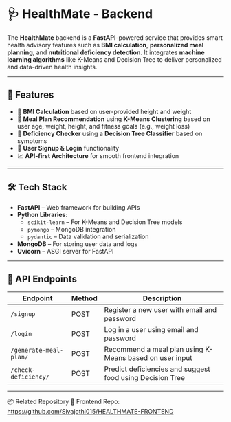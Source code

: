 # 🩺 HealthMate - Backend

The **HealthMate** backend is a **FastAPI**-powered service that provides smart health advisory features such as **BMI calculation**, **personalized meal planning**, and **nutritional deficiency detection**. It integrates **machine learning algorithms** like K-Means and Decision Tree to deliver personalized and data-driven health insights.

---

## 🚀 Features

- 🧮 **BMI Calculation** based on user-provided height and weight
- 🍱 **Meal Plan Recommendation** using **K-Means Clustering** based on user age, weight, height, and fitness goals (e.g., weight loss)
- 🌾 **Deficiency Checker** using a **Decision Tree Classifier** based on symptoms
- 👤 **User Signup & Login** functionality
- 📈 **API-first Architecture** for smooth frontend integration

---

## 🛠️ Tech Stack

- **FastAPI** – Web framework for building APIs
- **Python Libraries**:
  - `scikit-learn` – For K-Means and Decision Tree models
  - `pymongo` – MongoDB integration
  - `pydantic` – Data validation and serialization
- **MongoDB** – For storing user data and logs
- **Uvicorn** – ASGI server for FastAPI

---

## 📡 API Endpoints

| Endpoint                | Method | Description                                                   |
|-------------------------|--------|---------------------------------------------------------------|
| `/signup`              | POST   | Register a new user with email and password                |
| `/login`               | POST   | Log in a user using email and password                              |
| `/generate-meal-plan/` | POST   | Recommend a meal plan using K-Means based on user input       |
| `/check-deficiency/`   | POST   | Predict deficiencies and suggest food using Decision Tree     |

---

📦 Related Repository
🔗 Frontend Repo: https://github.com/Sivajothi015/HEALTHMATE-FRONTEND
